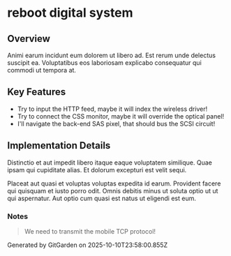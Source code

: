 # reboot digital system

## Overview
Animi earum incidunt eum dolorem ut libero ad. Est rerum unde delectus suscipit ea. Voluptatibus eos laboriosam explicabo consequatur qui commodi ut tempora at.

## Key Features
- Try to input the HTTP feed, maybe it will index the wireless driver!
- Try to connect the CSS monitor, maybe it will override the optical panel!
- I'll navigate the back-end SAS pixel, that should bus the SCSI circuit!

## Implementation Details
Distinctio et aut impedit libero itaque eaque voluptatem similique. Quae ipsam qui cupiditate alias. Et dolorum excepturi est velit sequi.
 Placeat aut quasi et voluptas voluptas expedita id earum. Provident facere qui quisquam et iusto porro odit. Omnis debitis minus ut soluta optio ut ut qui aspernatur. Aut optio cum quasi est natus ut eligendi est eum.

### Notes
> We need to transmit the mobile TCP protocol!

Generated by GitGarden on 2025-10-10T23:58:00.855Z